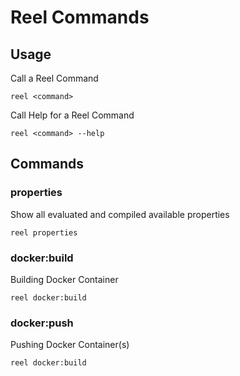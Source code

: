 # Reel Commands

## Usage

Call a Reel Command

```shell
reel <command>
```

Call Help for a Reel Command

```shell
reel <command> --help
```

## Commands

### properties

Show all evaluated and compiled available properties

```shell
reel properties
```

### docker:build

Building Docker Container

```shell
reel docker:build
```

### docker:push

Pushing Docker Container(s)

```shell
reel docker:build
```
